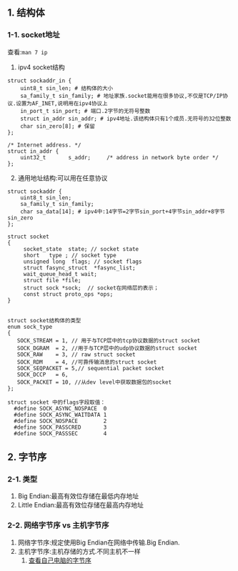     
## 1. 结构体
### 1-1. socket地址
查看:`man 7 ip`
1. ipv4 socket结构
```
struct sockaddr_in {
    uint8_t sin_len; # 结构体的大小
    sa_family_t sin_family; # 地址家族.socket能用在很多协议,不仅是TCP/IP协议.设置为AF_INET,说明用在ipv4协议上
    in_port_t sin_port; # 端口.2字节的无符号整数
    struct in_addr sin_addr; # ipv4地址.该结构体只有1个成员.无符号的32位整数
    char sin_zero[8]; # 保留
};

/* Internet address. */
struct in_addr {
    uint32_t       s_addr;     /* address in network byte order */
};
```
2. 通用地址结构:可以用在任意协议
```
struct sockaddr {
    uint8_t sin_len;
    sa_family_t sin_family;
    char sa_data[14]; # ipv4中:14字节=2字节sin_port+4字节sin_addr+8字节sin_zero
};
```




```
struct socket
{
     socket_state  state; // socket state
     short   type ; // socket type
     unsigned long  flags; // socket flags
     struct fasync_struct  *fasync_list;
     wait_queue_head_t wait;
     struct file *file;
     struct sock *sock;  // socket在网络层的表示；
     const struct proto_ops *ops;
}


struct socket结构体的类型
enum sock_type
{
   SOCK_STREAM = 1, // 用于与TCP层中的tcp协议数据的struct socket
   SOCK_DGRAM  = 2, //用于与TCP层中的udp协议数据的struct socket
   SOCK_RAW    = 3, // raw struct socket
   SOCK_RDM    = 4, //可靠传输消息的struct socket
   SOCK_SEQPACKET = 5,// sequential packet socket
   SOCK_DCCP   = 6,
   SOCK_PACKET = 10, //从dev level中获取数据包的socket
};

struct socket 中的flags字段取值：
  #define SOCK_ASYNC_NOSPACE  0
  #define SOCK_ASYNC_WAITDATA 1
  #define SOCK_NOSPACE        2
  #define SOCK_PASSCRED       3
  #define SOCK_PASSSEC        4
```


## 2. 字节序
### 2-1. 类型
1. Big Endian:最高有效位存储在最低内存地址
2. Little Endian:最高有效位存储在最高内存地址
### 2-2. 网络字节序 vs 主机字节序
1. 网络字节序:规定使用Big Endian在网络中传输.Big Endian.
2. 主机字节序:主机存储的方式.不同主机不一样
    1. [查看自己电脑的字节序](https://github.com/orris27/orris/tree/master/network/socket/codes/endian-test)
